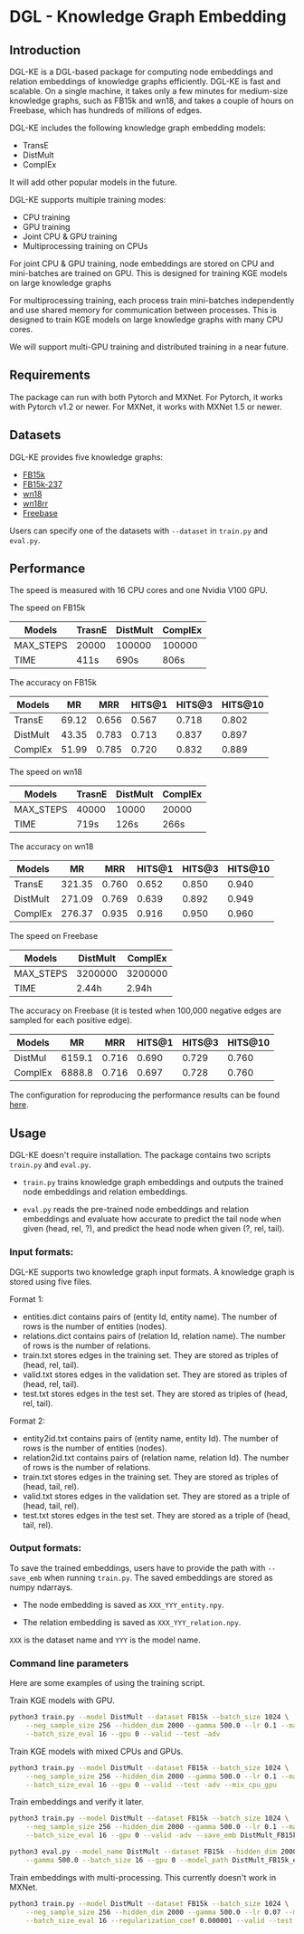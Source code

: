 # DGL - Knowledge Graph Embedding


## Introduction

DGL-KE is a DGL-based package for computing node embeddings and relation embeddings of
knowledge graphs efficiently. DGL-KE is fast and scalable. On a single machine,
it takes only a few minutes for medium-size knowledge graphs, such as FB15k and wn18, and
takes a couple of hours on Freebase, which has hundreds of millions of edges.

DGL-KE includes the following knowledge graph embedding models:
 
- TransE
- DistMult
- ComplEx

It will add other popular models in the future.

DGL-KE supports multiple training modes:

- CPU training
- GPU training
- Joint CPU & GPU training
- Multiprocessing training on CPUs

For joint CPU & GPU training, node embeddings are stored on CPU and mini-batches are trained on GPU. This is designed for training KGE models on large knowledge graphs

For multiprocessing training, each process train mini-batches independently and use shared memory for communication between processes. This is designed to train KGE models on large knowledge graphs with many CPU cores.

We will support multi-GPU training and distributed training in a near future.

## Requirements

The package can run with both Pytorch and MXNet. For Pytorch, it works with Pytorch v1.2 or newer.
For MXNet, it works with MXNet 1.5 or newer.

## Datasets

DGL-KE provides five knowledge graphs:

- [FB15k](https://s3.us-east-2.amazonaws.com/dgl.ai/dataset/{FB15k}.zip)
- [FB15k-237](https://s3.us-east-2.amazonaws.com/dgl.ai/dataset/{FB15k-237}.zip)
- [wn18](https://s3.us-east-2.amazonaws.com/dgl.ai/dataset/{wn18}.zip)
- [wn18rr](https://s3.us-east-2.amazonaws.com/dgl.ai/dataset/{wn18rr}.zip)
- [Freebase](https://s3.us-east-2.amazonaws.com/dgl.ai/dataset/{Freebase}.zip)

Users can specify one of the datasets with `--dataset` in `train.py` and `eval.py`.

## Performance

The speed is measured with 16 CPU cores and one Nvidia V100 GPU.

The speed on FB15k

|  Models | TrasnE | DistMult | ComplEx |
|---------|--------|----------|---------|
|MAX_STEPS| 20000  | 100000   | 100000  |
|TIME     | 411s   | 690s     | 806s    |

The accuracy on FB15k

|  Models  |  MR   |  MRR  | HITS@1 | HITS@3 | HITS@10 |
|----------|-------|-------|--------|--------|---------|
| TransE   | 69.12 | 0.656 | 0.567  | 0.718  | 0.802   |
| DistMult | 43.35 | 0.783 | 0.713  | 0.837  | 0.897   |
| ComplEx  | 51.99 | 0.785 | 0.720  | 0.832  | 0.889   |

The speed on wn18

|  Models | TrasnE | DistMult | ComplEx |
|---------|--------|----------|---------|
|MAX_STEPS| 40000  | 10000    | 20000   |
|TIME     | 719s   | 126s     | 266s    |

The accuracy on wn18

|  Models  |  MR    |  MRR  | HITS@1 | HITS@3 | HITS@10 |
|----------|--------|-------|--------|--------|---------|
| TransE   | 321.35 | 0.760 | 0.652  | 0.850  | 0.940   |
| DistMult | 271.09 | 0.769 | 0.639  | 0.892  | 0.949   |
| ComplEx  | 276.37 | 0.935 | 0.916  | 0.950  | 0.960   |

The speed on Freebase

|  Models | DistMult | ComplEx |
|---------|----------|---------|
|MAX_STEPS| 3200000  | 3200000 |
|TIME     | 2.44h    | 2.94h   |

The accuracy on Freebase (it is tested when 100,000 negative edges are sampled for each positive edge).

|  Models  |  MR    |  MRR  | HITS@1 | HITS@3 | HITS@10 |
|----------|--------|-------|--------|--------|---------|
| DistMul  | 6159.1 | 0.716 | 0.690  | 0.729  | 0.760   |
| ComplEx  | 6888.8 | 0.716 | 0.697  | 0.728  | 0.760   |

The configuration for reproducing the performance results can be found [here](https://github.com/dmlc/dgl/blob/master/apps/kg/config/best_config.sh).

## Usage

DGL-KE doesn't require installation. The package contains two scripts `train.py` and `eval.py`.

* `train.py` trains knowledge graph embeddings and outputs the trained node embeddings
and relation embeddings.

* `eval.py` reads the pre-trained node embeddings and relation embeddings and evaluate
how accurate to predict the tail node when given (head, rel, ?), and predict the head node
when given (?, rel, tail).

### Input formats:

DGL-KE supports two knowledge graph input formats. A knowledge graph is stored
using five files.

Format 1:

- entities.dict contains pairs of (entity Id, entity name). The number of rows is the number of entities (nodes).
- relations.dict contains pairs of (relation Id, relation name). The number of rows is the number of relations.
- train.txt stores edges in the training set. They are stored as triples of (head, rel, tail).
- valid.txt stores edges in the validation set. They are stored as triples of (head, rel, tail).
- test.txt stores edges in the test set. They are stored as triples of (head, rel, tail).

Format 2:

- entity2id.txt contains pairs of (entity name, entity Id). The number of rows is the number of entities (nodes).
- relation2id.txt contains pairs of (relation name, relation Id). The number of rows is the number of relations.
- train.txt stores edges in the training set. They are stored as triples of (head, tail, rel).
- valid.txt stores edges in the validation set. They are stored as a triple of (head, tail, rel).
- test.txt stores edges in the test set. They are stored as a triple of (head, tail, rel).

### Output formats:

To save the trained embeddings, users have to provide the path with `--save_emb` when running
`train.py`. The saved embeddings are stored as numpy ndarrays.

* The node embedding is saved as `XXX_YYY_entity.npy`.

* The relation embedding is saved as `XXX_YYY_relation.npy`.

`XXX` is the dataset name and `YYY` is the model name.

### Command line parameters

Here are some examples of using the training script.

Train KGE models with GPU.

```bash
python3 train.py --model DistMult --dataset FB15k --batch_size 1024 \
    --neg_sample_size 256 --hidden_dim 2000 --gamma 500.0 --lr 0.1 --max_step 100000 \
    --batch_size_eval 16 --gpu 0 --valid --test -adv
```

Train KGE models with mixed CPUs and GPUs.

```bash
python3 train.py --model DistMult --dataset FB15k --batch_size 1024 \
    --neg_sample_size 256 --hidden_dim 2000 --gamma 500.0 --lr 0.1 --max_step 100000 \
    --batch_size_eval 16 --gpu 0 --valid --test -adv --mix_cpu_gpu
```

Train embeddings and verify it later.

```bash
python3 train.py --model DistMult --dataset FB15k --batch_size 1024 \
    --neg_sample_size 256 --hidden_dim 2000 --gamma 500.0 --lr 0.1 --max_step 100000 \
    --batch_size_eval 16 --gpu 0 --valid -adv --save_emb DistMult_FB15k_emb

python3 eval.py --model_name DistMult --dataset FB15k --hidden_dim 2000 \
    --gamma 500.0 --batch_size 16 --gpu 0 --model_path DistMult_FB15k_emb/

```

Train embeddings with multi-processing. This currently doesn't work in MXNet.
```bash
python3 train.py --model DistMult --dataset FB15k --batch_size 1024 \
    --neg_sample_size 256 --hidden_dim 2000 --gamma 500.0 --lr 0.07 --max_step 3000 \
    --batch_size_eval 16 --regularization_coef 0.000001 --valid --test -adv --num_proc 8
```
